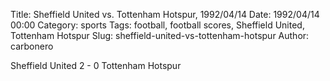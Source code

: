 Title: Sheffield United vs. Tottenham Hotspur, 1992/04/14
Date: 1992/04/14 00:00
Category: sports
Tags: football, football scores, Sheffield United, Tottenham Hotspur
Slug: sheffield-united-vs-tottenham-hotspur
Author: carbonero


Sheffield United 2 - 0 Tottenham Hotspur

